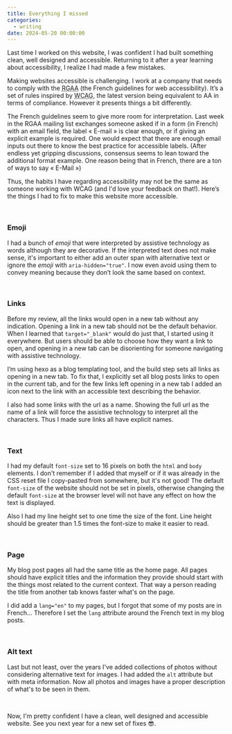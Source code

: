 ```yaml
---
title: Everything I missed
categories:
  - writing
date: 2024-05-20 00:00:00
---
```


Last time I worked on this website, I was confident I had built something clean, well designed and accessible. Returning to it after a year learning about accessibility, I realize I had made a few mistakes.

Making websites accessible is challenging. I work at a company that needs to comply with the <abbr title="Référentiel général d'amélioration de l'accessibilité">RGAA</abbr> (the French guidelines for web accessibility). It’s a set of rules inspired by <abbr title="Web content accessibility guidelines">WCAG</abbr>, the latest version being equivalent to AA in terms of compliance. However it presents things a bit differently.

The French guidelines seem to give more room for interpretation. Last week in the RGAA mailing list exchanges someone asked if in a form (in French) with an email field, the label « E-mail » is clear enough, or if giving an explicit example is required. One would expect that there are enough email inputs out there to know the best practice for accessible labels. 
(After endless yet gripping discussions, consensus seems to lean toward the additional format example. One reason being that in French, there are a ton of ways to say « E-Mail »)

Thus, the habits I have regarding accessibility may not be the same as someone working with WCAG (and I'd love your feedback on that!). Here’s the things I had to fix to make this website more accessible.

<br>

### Emoji
I had a bunch of <i>emoji</i> that were interpreted by assistive technology as words although they are decorative. If the interpreted text does not make sense, it's important to either add an outer span with alternative text or ignore the <i>emoji</i> with `aria-hidden="true"`. I now even avoid using them to convey meaning because they don’t look the same based on context.

<br>

### Links
Before my review, all the links would open in a new tab without any indication. Opening a link in a new tab should not be the default behavior. When I learned that `target="_blank"` would do just that, I started using it everywhere. But users should be able to choose how they want a link to open, and opening in a new tab can be disorienting for someone navigating with assistive technology. 

I’m using hexo as a blog templating tool, and the build step sets all links as opening in a new tab. To fix that, I explicitly set all blog posts links to open in the current tab, and for the few links left opening in a new tab I added an icon next to the link with an accessible text describing the behavior.

I also had some links with the url as a name. Showing the full url as the name of a link will force the assistive technology to interpret all the characters. Thus I made sure links all have explicit names.

<br>

### Text
I had my default `font-size` set to 16 pixels on both the `html` and `body` elements. I don't remember if I added that myself or if it was already in the CSS reset file I copy-pasted from somewhere, but it's not good! The default `font-size` of the website should not be set in pixels, otherwise changing the default `font-size` at the browser level will not have any effect on how the text is displayed.

Also I had my line height set to one time the size of the font. Line height should be greater than 1.5 times the font-size to make it easier to read.

<br>

### Page
My blog post pages all had the same title as the home page. All pages should have explicit titles and the information they provide should start with the things most related to the current context. That way a person reading the title from another tab knows faster what's on the page.

I did add a `lang="en"` to my pages, but I forgot that some of my posts are in French... Therefore I set the `lang` attribute around the French text in my blog posts.

<br>

### Alt text
Last but not least, over the years I've added collections of photos without considering alternative text for images. I had added the `alt` attribute but with meta information. Now all photos and images have a proper description of what's to be seen in them.

<br>

Now, I'm pretty confident I have a clean, well designed and accessible website. See you next year for a new set of fixes <span aria-hidden="true">😎</span>.